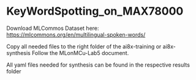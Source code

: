 # KeyWordSpotting_on_MAX78000

Download MLCommos Dataset here: https://mlcommons.org/en/multilingual-spoken-words/


Copy all needed files to the right folder of the ai8x-training or ai8x-synthesis
Follow the MLonMCu-Lab5 document.

All yaml files needed for synthesis can be found in the respective results folder


